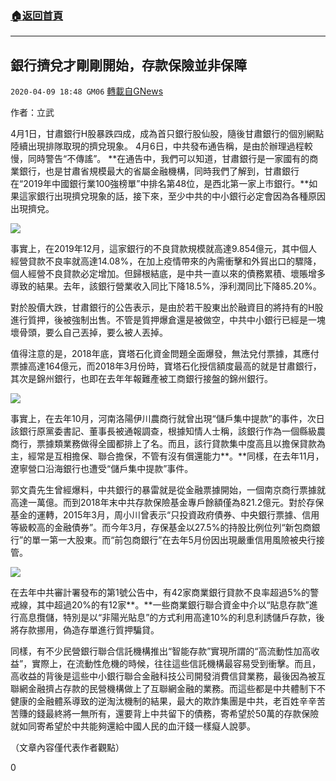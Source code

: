 ###  [:house:返回首頁](https://github.com/ourhimalayas/txt)
---

## 銀行擠兌才剛剛開始，存款保險並非保障
`2020-04-09 18:48 GM06` [轉載自GNews](https://gnews.org/zh-hant/167515/)

作者：立武

4月1日，甘肅銀行H股暴跌四成，成為首只銀行股仙股，隨後甘肅銀行的個別網點陸續出現排隊取現的擠兌現象。 4月6日，中共發布通告稱，是由於辦理過程較慢，同時警告“不傳謠”。 **在通告中，我們可以知道，甘肅銀行是一家國有的商業銀行，也是甘肅省規模最大的省屬金融機構，同時我們了解到，甘肅銀行在“2019年中國銀行業100強榜單”中排名第48位，是西北第一家上市銀行。**如果這家銀行出現擠兌現象的話，接下來，至少中共的中小銀行必定會因為各種原因出現擠兌。

![](https://s3.amazonaws.com/gnews-media-offload/wp-content/uploads/2020/04/09184326/9-1.jpg)

事實上，在2019年12月，這家銀行的不良貸款規模就高達9.854億元，其中個人經營貸款不良率就高達14.08%，在加上疫情帶來的內需衝擊和外貿出口的驟降，個人經營不良貸款必定增加。但歸根結底，是中共一直以來的債務累積、壞賬增多導致的結果。去年，該銀行營業收入同比下降18.5%，淨利潤同比下降85.20%。

對於股價大跌，甘肅銀行的公告表示，是由於若干股東出於融資目的將持有的H股進行質押，後被強制出售。不管是質押爆倉還是被做空，中共中小銀行已經是一塊壞骨頭，要么自己丟掉，要么被人丟掉。

值得注意的是，2018年底，寶塔石化資金問題全面爆發，無法兌付票據，其應付票據高達164億元，而2018年3月份時，寶塔石化授信額度最高的就是甘肅銀行，其次是錦州銀行，也即在去年年報難產被工商銀行接盤的錦州銀行。

![](https://s3.amazonaws.com/gnews-media-offload/wp-content/uploads/2020/04/09184449/10-2.jpg)

事實上，在去年10月，河南洛陽伊川農商行就曾出現“儲戶集中提款”的事件，次日該銀行原黨委書記、董事長被通報調查，根據知情人士稱，該銀行作為一個縣級農商行，票據類業務做得全國都排上了名。而且，該行貸款集中度高且以擔保貸款為主，經常是互相擔保、聯合擔保，不管有沒有償還能力**。**同樣，在去年11月，遼寧營口沿海銀行也遭受“儲戶集中提款”事件。

郭文貴先生曾經爆料，中共銀行的暴雷就是從金融票據開始，一個南京商行票據就高達一萬億。而到2018年末中共存款保險基金專戶餘額僅為821.2億元。對於存保基金的運轉，2015年3月，周小川曾表示“只投資政府債券、中央銀行票據、信用等級較高的金融債券”。而今年3月，存保基金以27.5%的持股比例位列“新包商銀行”的單一第一大股東。而“前包商銀行”在去年5月份因出現嚴重信用風險被央行接管。

![](https://s3.amazonaws.com/gnews-media-offload/wp-content/uploads/2020/04/09184541/11-3.jpg)

在去年中共審計署發布的第1號公告中，有42家商業銀行貸款不良率超過5%的警戒線，其中超過20%的有12家**。**一些商業銀行聯合資金中介以“貼息存款”進行高息攬儲，特別是以“非陽光貼息”的方式利用高達10%的利息利誘儲戶存款，後將存款挪用，偽造存單進行質押騙貸。

同樣，有不少民營銀行聯合信託機構推出“智能存款”實現所謂的“高流動性加高收益”，實際上，在流動性危機的時候，往往這些信託機構最容易受到衝擊。而且，高收益的背後是這些中小銀行聯合金融科技公司開發消費信貸業務，最後因為被互聯網金融擠占存款的民營機構做上了互聯網金融的業務。而這些都是中共體制下不健康的金融體系導致的逆淘汰機制的結果，最大的欺詐集團是中共，老百姓辛辛苦苦賺的錢最終將一無所有，還要背上中共留下的債務，寄希望於50萬的存款保險就如同寄希望於中共能夠還給中國人民的血汗錢一樣癡人說夢。

（文章內容僅代表作者觀點）

0
